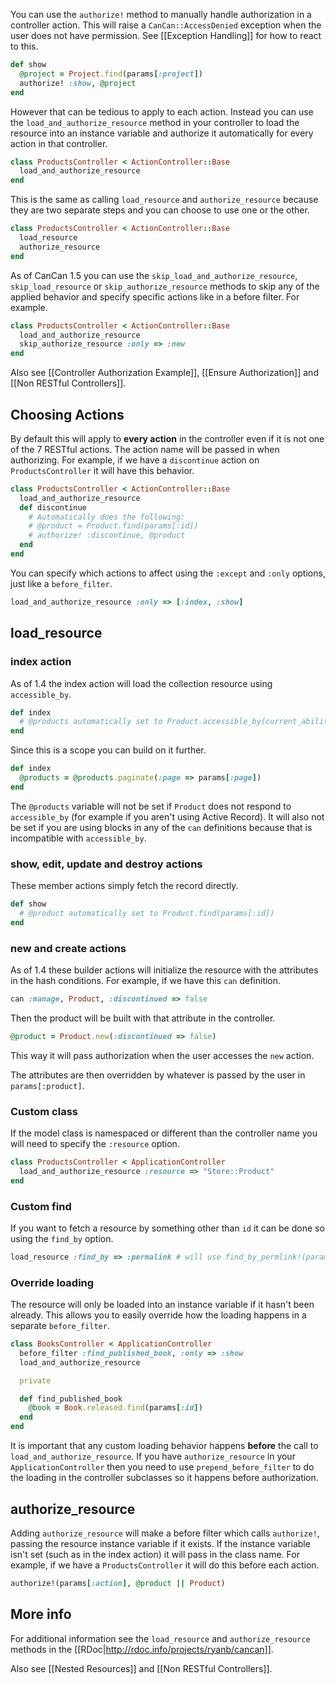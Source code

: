You can use the `authorize!` method to manually handle authorization in a controller action. This will raise a `CanCan::AccessDenied` exception when the user does not have permission. See [[Exception Handling]] for how to react to this.

```ruby
def show
  @project = Project.find(params[:project])
  authorize! :show, @project
end
```

However that can be tedious to apply to each action. Instead you can use the `load_and_authorize_resource` method in your controller to load the resource into an instance variable and authorize it automatically for every action in that controller.

```ruby
class ProductsController < ActionController::Base
  load_and_authorize_resource
end
```

This is the same as calling `load_resource` and `authorize_resource` because they are two separate steps and you can choose to use one or the other.

```ruby
class ProductsController < ActionController::Base
  load_resource
  authorize_resource
end
```

As of CanCan 1.5 you can use the `skip_load_and_authorize_resource`, `skip_load_resource` or `skip_authorize_resource` methods to skip any of the applied behavior and specify specific actions like in a before filter. For example.

```ruby
class ProductsController < ActionController::Base
  load_and_authorize_resource
  skip_authorize_resource :only => :new
end
```

Also see [[Controller Authorization Example]], [[Ensure Authorization]] and [[Non RESTful Controllers]].


## Choosing Actions

By default this will apply to **every action** in the controller even if it is not one of the 7 RESTful actions. The action name will be passed in when authorizing. For example, if we have a `discontinue` action on `ProductsController` it will have this behavior.

```ruby
class ProductsController < ActionController::Base
  load_and_authorize_resource
  def discontinue
    # Automatically does the following:
    # @product = Product.find(params[:id])
    # authorize! :discontinue, @product
  end
end
```

You can specify which actions to affect using the `:except` and `:only` options, just like a `before_filter`.

```ruby
load_and_authorize_resource :only => [:index, :show]
```


## load_resource

### index action

As of 1.4 the index action will load the collection resource using `accessible_by`.

```ruby
def index
  # @products automatically set to Product.accessible_by(current_ability)
end
```

Since this is a scope you can build on it further.

```ruby
def index
  @products = @products.paginate(:page => params[:page])
end
```

The `@products` variable will not be set if `Product` does not respond to `accessible_by` (for example if you aren't using Active Record). It will also not be set if you are using blocks in any of the `can` definitions because that is incompatible with `accessible_by`.

### show, edit, update and destroy actions

These member actions simply fetch the record directly.

```ruby
def show
  # @product automatically set to Product.find(params[:id])
end
```

### new and create actions

As of 1.4 these builder actions will initialize the resource with the attributes in the hash conditions. For example, if we have this `can` definition.

```ruby
can :manage, Product, :discontinued => false
```

Then the product will be built with that attribute in the controller.

```ruby
@product = Product.new(:discontinued => false)
```

This way it will pass authorization when the user accesses the `new` action.

The attributes are then overridden by whatever is passed by the user in `params[:product]`.

### Custom class

If the model class is namespaced or different than the controller name you will need to specify the `:resource` option.

```ruby
class ProductsController < ApplicationController
  load_and_authorize_resource :resource => "Store::Product"
end
```


### Custom find

If you want to fetch a resource by something other than `id` it can be done so using the `find_by` option.

```ruby
load_resource :find_by => :permalink # will use find_by_permlink!(params[:id])
```

### Override loading

The resource will only be loaded into an instance variable if it hasn't been already. This allows you to easily override how the loading happens in a separate `before_filter`.

```ruby
class BooksController < ApplicationController
  before_filter :find_published_book, :only => :show
  load_and_authorize_resource

  private

  def find_published_book
    @book = Book.released.find(params[:id])
  end
end
```

It is important that any custom loading behavior happens **before** the call to `load_and_authorize_resource`. If you have `authorize_resource` in your `ApplicationController` then you need to use `prepend_before_filter` to do the loading in the controller subclasses so it happens before authorization.

## authorize_resource

Adding `authorize_resource` will make a before filter which calls `authorize!`, passing the resource instance variable if it exists. If the instance variable isn't set (such as in the index action) it will pass in the class name. For example, if we have a `ProductsController` it will do this before each action.

```ruby
authorize!(params[:action], @product || Product)
```

## More info

For additional information see the `load_resource` and `authorize_resource` methods in the [[RDoc|http://rdoc.info/projects/ryanb/cancan]].

Also see [[Nested Resources]] and [[Non RESTful Controllers]].